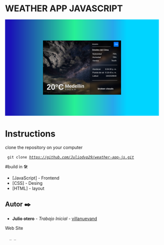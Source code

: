 # WEATHER APP JAVASCRIPT


![Screenshot](weather_js.png)

# Instructions
<p>clone the repository on your computer</p>

<code> git clone _https://github.com/Juliodvp29/weather-app-js.git_  </code>

#build in 🛠️
* [JavaScript] - Frontend
* [CSS] - Desing
* [HTML] - layout

## Autor ✒️

* **Julio otero** - *Trabajo Inicial* - [villanuevand](https://github.com/villanuevand)
<p>Web Site</p>
<code>  _ _  </code>

